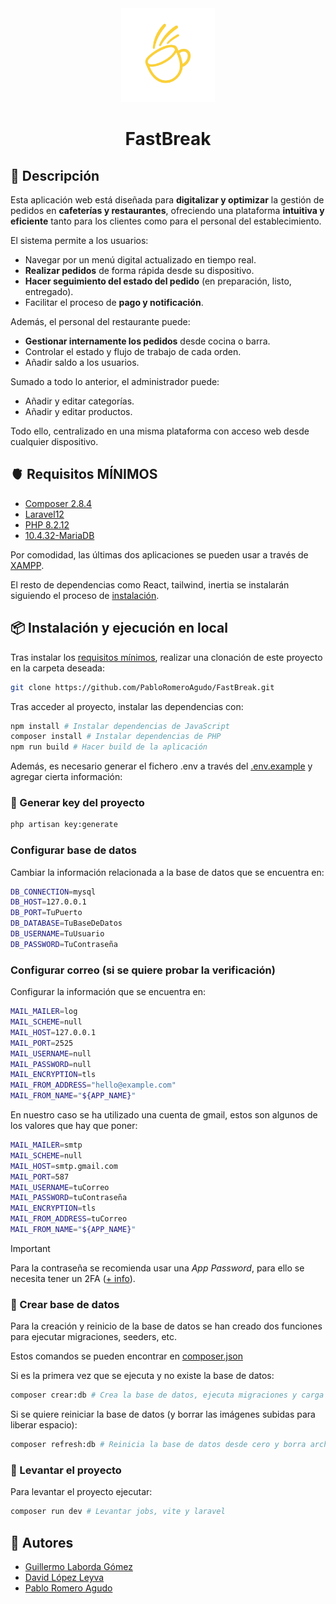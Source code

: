 <div align="center">
  <img src="./public/ico/logo.png" width="150" height="150">
  <h1>FastBreak</h1>
</div>

## 📒 Descripción

Esta aplicación web está diseñada para **digitalizar y optimizar** la gestión de pedidos en **cafeterías y restaurantes**, ofreciendo una plataforma **intuitiva y eficiente** tanto para los clientes como para el personal del establecimiento.

El sistema permite a los usuarios:

- Navegar por un menú digital actualizado en tiempo real.
- **Realizar pedidos** de forma rápida desde su dispositivo.
- **Hacer seguimiento del estado del pedido** (en preparación, listo, entregado).
- Facilitar el proceso de **pago y notificación**.

Además, el personal del restaurante puede:

- **Gestionar internamente los pedidos** desde cocina o barra.
- Controlar el estado y flujo de trabajo de cada orden.
- Añadir saldo a los usuarios.

Sumado a todo lo anterior, el administrador puede:

- Añadir y editar categorías.
- Añadir y editar productos.

Todo ello, centralizado en una misma plataforma con acceso web desde cualquier dispositivo.

## 🫀 Requisitos MÍNIMOS

- [Composer 2.8.4](https://getcomposer.org/download/)
- [Laravel12](https://laravel.com/)
- [PHP 8.2.12](https://www.php.net/downloads.php)
- [10.4.32-MariaDB](https://mariadb.com/kb/en/mariadb-10-4-32-release-notes/)

Por comodidad, las últimas dos aplicaciones se pueden usar a través de [XAMPP](https://www.apachefriends.org/download.html).

El resto de dependencias como React, tailwind, inertia se instalarán siguiendo el proceso de [instalación](#-instalación).

## 📦 Instalación y ejecución en local

Tras instalar los [requisitos mínimos](#requisitos-mínimos), realizar una clonación de este proyecto en la carpeta deseada:

```bash
git clone https://github.com/PabloRomeroAgudo/FastBreak.git
```

Tras acceder al proyecto, instalar las dependencias con:

```bash
npm install # Instalar dependencias de JavaScript
composer install # Instalar dependencias de PHP
npm run build # Hacer build de la aplicación
```

Además, es necesario generar el fichero .env a través del [.env.example](/.env.example) y agregar cierta información:

### 🔑 Generar key del proyecto

```bash
php artisan key:generate
```

### Configurar base de datos

Cambiar la información relacionada a la base de datos que se encuentra en:

```bash
DB_CONNECTION=mysql
DB_HOST=127.0.0.1
DB_PORT=TuPuerto
DB_DATABASE=TuBaseDeDatos
DB_USERNAME=TuUsuario
DB_PASSWORD=TuContraseña
```

### Configurar correo (si se quiere probar la verificación)

Configurar la información que se encuentra en:

```bash
MAIL_MAILER=log
MAIL_SCHEME=null
MAIL_HOST=127.0.0.1
MAIL_PORT=2525
MAIL_USERNAME=null
MAIL_PASSWORD=null
MAIL_ENCRYPTION=tls
MAIL_FROM_ADDRESS="hello@example.com"
MAIL_FROM_NAME="${APP_NAME}"
```

En nuestro caso se ha utilizado una cuenta de gmail, estos son algunos de los valores que hay que poner:

```bash
MAIL_MAILER=smtp
MAIL_SCHEME=null
MAIL_HOST=smtp.gmail.com
MAIL_PORT=587
MAIL_USERNAME=tuCorreo
MAIL_PASSWORD=tuContraseña
MAIL_ENCRYPTION=tls
MAIL_FROM_ADDRESS=tuCorreo
MAIL_FROM_NAME="${APP_NAME}"
```

> [!IMPORTANT]
> Para la contraseña se recomienda usar una _App Password_, para ello se necesita tener un 2FA ([+ info](https://support.google.com/accounts/answer/185833?hl=es)).

### 📖 Crear base de datos

Para la creación y reinicio de la base de datos se han creado dos funciones para ejecutar migraciones, seeders, etc.

Estos comandos se pueden encontrar en [composer.json](./composer.json)

Si es la primera vez que se ejecuta y no existe la base de datos:

```bash
composer crear:db # Crea la base de datos, ejecuta migraciones y carga datos con seeders.
```

Si se quiere reiniciar la base de datos (y borrar las imágenes subidas para liberar espacio):

```bash
composer refresh:db # Reinicia la base de datos desde cero y borra archivos temporales como imágenes.
```

### 🚀 Levantar el proyecto

Para levantar el proyecto ejecutar:

```bash
composer run dev # Levantar jobs, vite y laravel
```

## 📄 Autores

- [Guillermo Laborda Gómez](https://github.com/guillelg10)
- [David López Leyva](https://github.com/davidlply)
- [Pablo Romero Agudo](https://github.com/PabloRomeroAgudo)
